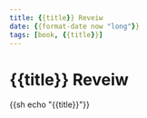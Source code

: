 ```yaml
---
title: {{title}} Reveiw
date: {{format-date now "long"}}
tags: [book, {{title}}]
---
```

# {{title}} Reveiw

{{sh echo "{{title}}"}}
